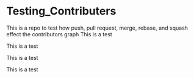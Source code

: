 # Testing_Contributers
This is a repo to test how push, pull request, merge, rebase, and squash effect the contributors graph
This is a test

This is a test

This is a test

This is a test


